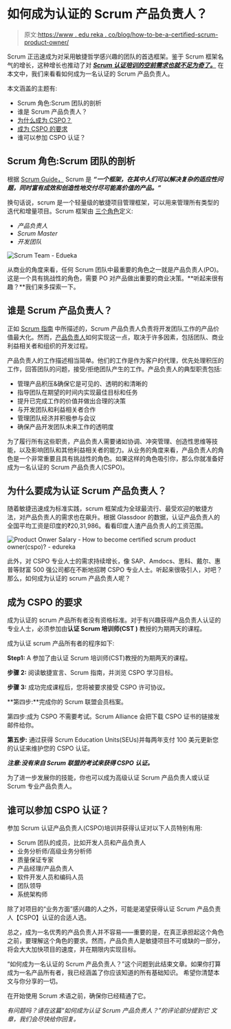 # 如何成为认证的 Scrum 产品负责人？

> 原文:[https://www . edu reka . co/blog/how-to-be-a-certified-scrum-product-owner/](https://www.edureka.co/blog/how-to-become-a-certified-scrum-product-owner/)

Scrum 正迅速成为对采用敏捷哲学感兴趣的团队的首选框架。鉴于 Scrum 框架名气的增长，这种增长也推动了对 ***[Scrum 认证培训的空前需求也就不足为奇了。](https://www.edureka.co/certified-scum-master-certification-training)*** 在本文中，我们来看看如何成为一名认证的 Scrum 产品负责人。

本文涵盖的主题有:

*   Scrum 角色:Scrum 团队的剖析
*   谁是 Scrum 产品负责人？
*   [为什么成为 CSPO？](#why)
*   [成为 CSPO 的要求](#requirements)
*   谁可以参加 CSPO 认证？

## Scrum 角色:Scrum 团队的剖析

根据 [Scrum Guide，](https://www.scrumguides.org/scrum-guide.html) Scrum 是 ***“一个框架，在其中人们可以解决复杂的适应性问题，同时富有成效和创造性地交付尽可能高价值的产品。”***

换句话说，scrum 是一个轻量级的敏捷项目管理框架，可以用来管理所有类型的迭代和增量项目。Scrum 框架由 [三个角色](https://www.edureka.co/blog/what-is-scrum/#ScrumTeam)定义:

*   *产品负责人*
*   *Scrum Master*
*   *开发团队*

![Scrum Team - Edueka](../Images/c14c9a6ede1292221a99e9685c784e94.png)

从商业的角度来看，任何 Scrum 团队中最重要的角色之一就是产品负责人(PO)。这是一个具有挑战性的角色，需要 PO 对产品做出重要的商业决策。**听起来很有趣？**我们来多探索一下。

## 谁是 Scrum 产品负责人？

正如 [Scrum 指南](https://www.scrumguides.org/) 中所描述的，Scrum 产品负责人负责将开发团队工作的产品价值最大化。然而，[产品负责人](https://www.edureka.co/blog/agile-scrum-tutorial/#scrum-team)如何实现这一点，取决于许多因素，包括团队、商业利益相关者和组织的开发过程。

产品负责人的工作描述相当简单。他们的工作是作为客户的代理，优先处理积压的工作，回答团队的问题，接受/拒绝团队产生的工作。产品负责人的典型职责包括:

*   管理产品积压&确保它是可见的、透明的和清晰的
*   指导团队在期望的时间内实现最佳目标和任务
*   提升已完成工作的价值并做出合理的决策
*   与开发团队和利益相关者合作
*   管理团队经济并积极参与会议
*   确保产品开发团队未来工作的透明度

为了履行所有这些职责，产品负责人需要诸如协调、冲突管理、创造性思维等技能，以及影响团队和其他利益相关者的能力。从业务的角度来看，产品负责人的角色是一个非常重要且具有挑战性的角色。如果这样的角色吸引你，那么你就准备好成为一名认证的 Scrum 产品负责人(CSPO)。

## 为什么要成为认证 Scrum 产品负责人？

随着敏捷迅速成为标准实践，scrum 框架成为全球最流行、最受欢迎的敏捷方法，对产品负责人的需求也在飙升。根据 Glassdoor 的数据，认证产品负责人的全国平均工资是印度的₹20,31,986。看看印度人渣产品负责人的工资范围。

![Product Onwer Salary - How to become certified scrum product owner(cspo)? - edureka](../Images/ca4f3149dad3ae44550e51c5f5920d87.png)

此外，对 CSPO 专业人士的需求持续增长，像 SAP、Amdocs、思科、戴尔、惠普等财富 500 强公司都在不断地招聘 CSPO 专业人士。听起来很吸引人，对吧？那么，如何成为认证的 scrum 产品负责人呢？

## **成为 CSPO 的要求**

成为认证的 scrum 产品所有者没有资格标准。对于有兴趣获得产品负责人认证的专业人士，必须参加由**认证 Scrum 培训师(CST )** 教授的为期两天的课程。

成为认证 scrum 产品所有者的程序如下:

**Step1:** A 参加了由认证 Scrum 培训师(CST)教授的为期两天的课程。

**步骤 2:** 阅读敏捷宣言、Scrum 指南，并浏览 CSPO 学习目标。

**步骤 3:** 成功完成课程后，您将被要求接受 CSPO 许可协议。

**第四步:**完成你的 Scrum 联盟会员档案。

第四步:成为 CSPO 不需要考试。Scrum Alliance 会把下载 CSPO 证书的链接发邮件给你。

**第五步:** 通过获得 Scrum Education Units(SEUs)并每两年支付 100 美元更新您的认证来维护您的 CSPO 认证。

***注意:没有来自 Scrum 联盟的考试来获得 CSPO 认证。***

为了进一步发展你的技能，你也可以成为高级认证 Scrum 产品负责人或认证 Scrum 专业产品负责人。

## 谁可以参加 CSPO 认证？

参加 Scrum 认证产品负责人(CSPO)培训并获得认证对以下人员特别有用:

*   Scrum 团队的成员，比如开发人员和产品负责人
*   业务分析师/高级业务分析师
*   质量保证专家
*   产品经理/产品负责人
*   软件开发人员和编码人员
*   团队领导
*   系统架构师

除了对项目的“业务方面”感兴趣的人之外，可能是渴望获得认证 Scrum 产品负责人【CSPO】认证的合适人选。

总之，成为一名优秀的产品负责人并不容易——重要的是，在真正承担起这个角色之前，要理解这个角色的要求。然而，产品负责人是敏捷项目不可或缺的一部分，将会大大加快项目的速度，并在期限内实现目标。

“如何成为一名认证的 Scrum 产品负责人？”这个问题到此结束文章。如果你打算成为一名产品所有者，我已经涵盖了你应该知道的所有基础知识。 希望你清楚本文与你分享的一切。

在开始使用 Scrum 术语之前，确保你已经精通了它。

*有问题吗？请在这篇“如何成为认证 Scrum 产品负责人？”的评论部分提到它* *文章，我们会尽快给你回复。*